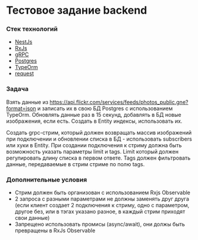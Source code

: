 # Тестовое задание backend

### Стек технологий
* [NestJs](https://nestjs.com/)
* [RxJs](http://reactivex.io/)
* [gRPC](https://grpc.io/)
* [Postgres](https://www.postgresql.org/)
* [TypeOrm](https://typeorm.io/)
* [request](https://github.com/request/request/)

### Задача
Взять данные из https://api.flickr.com/services/feeds/photos_public.gne?format=json и записать их в свою БД Postgres с использованием TypeOrm. Обновлять данные раз в 15 секунд, добавлять в БД новые изображения, если есть. Создать в Entity индексы, использовать их.

Создать grpc-стрим, который должен возвращать массив изображений при подключении и обновлении списка в БД - использовать subscribers или хуки в Entity. При создании подключения к стриму должна быть возможность указать параметры limit и tags. Limit который должен регулировать длину списка в первом ответе. Tags должен фильтровать данные, передаваемые в стрим стриме по полю tags.

### Дополнительные условия
* Стрим должен быть организован с использованием Rxjs Observable
* 2 запроса с разными параметрами не должны заменять друг друга (если клиент создает 2 подключения к стриму, одно с параметром, другое без, или в тэгах указано разное, в каждый стрим приходят свои данные)
* Запрещено использовать промисы (async/await), они должы быть превращены в RxJs Observable
